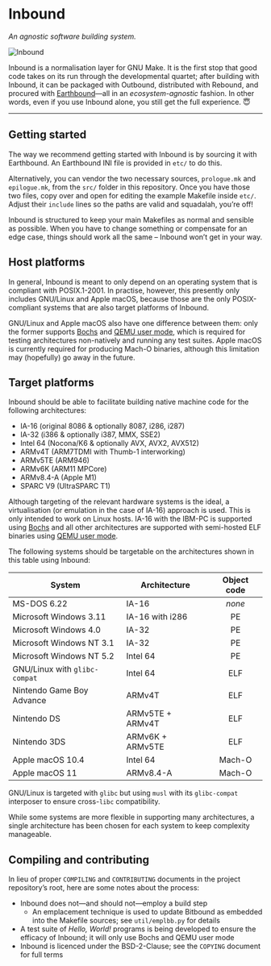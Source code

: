 # Inbound

_An agnostic software building system._

![Inbound](https://cdn.tohoku.ac/inbound-banner.jpg)

Inbound is a normalisation layer for GNU Make. It is the first stop that
good code takes on its run through the developmental quartet; after
building with Inbound, it can be packaged with Outbound, distributed
with Rebound, and procured with
[Earthbound](https://github.com/aquefir/earthbound)&mdash;all in an
_ecosystem-agnostic_ fashion. In other words, even if you use Inbound
alone, you still get the full experience. &#128519;

-----

## Getting started

The way we recommend getting started with Inbound is by sourcing it with
Earthbound. An Earthbound INI file is provided in `etc/` to do this.

Alternatively, you can vendor the two necessary sources, `prologue.mk`
and `epilogue.mk`, from the `src/` folder in this repository. Once you
have those two files, copy over and open for editing the example
Makefile inside `etc/`. Adjust their `include` lines so the paths are
valid and squadalah, you&rsquo;re off!

Inbound is structured to keep your main Makefiles as normal and sensible
as possible. When you have to change something or compensate for an edge
case, things should work all the same &ndash; Inbound won&rsquo;t get in
your way.

## Host platforms

In general, Inbound is meant to only depend on an operating system that
is compliant with POSIX.1-2001. In practise, however, this presently
only includes GNU/Linux and Apple macOS, because those are the only
POSIX-compliant systems that are also target platforms of Inbound.

GNU/Linux and Apple macOS also have one difference between them: only
the former supports [Bochs](https://github.com/bochs-emu/Bochs) and
[QEMU user mode](https://www.qemu.org/docs/master/user/main.html), which
is required for testing architectures non-natively and running any test
suites. Apple macOS is currently required for producing Mach-O binaries,
although this limitation may (hopefully) go away in the future.

## Target platforms

Inbound should be able to facilitate building native machine code for
the following architectures:

- IA-16 (original 8086 &amp; optionally 8087, i286, i287)
- IA-32 (i386 &amp; optionally i387, MMX, SSE2)
- Intel 64 (Nocona/K6 &amp; optionally AVX, AVX2, AVX512)
- ARMv4T (ARM7TDMI with Thumb-1 interworking)
- ARMv5TE (ARM946)
- ARMv6K (ARM11 MPCore)
- ARMv8.4-A (Apple M1)
- SPARC V9 (UltraSPARC T1)

Although targeting of the relevant hardware systems is the ideal, a
virtualisation (or emulation in the case of IA-16) approach is used.
This is only intended to work on Linux hosts. IA-16 with the IBM-PC is
supported using [Bochs](https://github.com/bochs-emu/Bochs) and all
other architectures are supported with semi-hosted ELF binaries using
[QEMU user mode](https://www.qemu.org/docs/master/user/main.html).

The following systems should be targetable on the architectures shown in
this table using Inbound:

| System                        | Architecture     | Object code |
|-------------------------------|------------------|:-----------:|
| MS-DOS 6.22                   | IA-16            | _none_      |
| Microsoft Windows 3.11        | IA-16 with i286  | PE          |
| Microsoft Windows 4.0         | IA-32            | PE          |
| Microsoft Windows NT 3.1      | IA-32            | PE          |
| Microsoft Windows NT 5.2      | Intel 64         | PE          |
| GNU/Linux with `glibc-compat` | Intel 64         | ELF         |
| Nintendo Game Boy Advance     | ARMv4T           | ELF         |
| Nintendo DS                   | ARMv5TE + ARMv4T | ELF         |
| Nintendo 3DS                  | ARMv6K + ARMv5TE | ELF         |
| Apple macOS 10.4              | Intel 64         | Mach-O      |
| Apple macOS 11                | ARMv8.4-A        | Mach-O      |

GNU/Linux is targeted with `glibc` but using `musl` with its
`glibc-compat` interposer to ensure cross-`libc` compatibility.

While some systems are more flexible in supporting many architectures,
a single architecture has been chosen for each system to keep complexity
manageable.

## Compiling and contributing

In lieu of proper `COMPILING` and `CONTRIBUTING` documents in the
project repository&rsquo;s root, here are some notes about the process:
- Inbound does not&mdash;and should not&mdash;employ a build step
	- An emplacement technique is used to update Bitbound as embedded
	  into the Makefile sources; see `util/emplbb.py` for details
- A test suite of _Hello, World!_ programs is being developed to ensure
  the efficacy of Inbound; it will only use Bochs and QEMU user mode
- Inbound is licenced under the BSD-2-Clause; see the `COPYING` document
  for full terms

